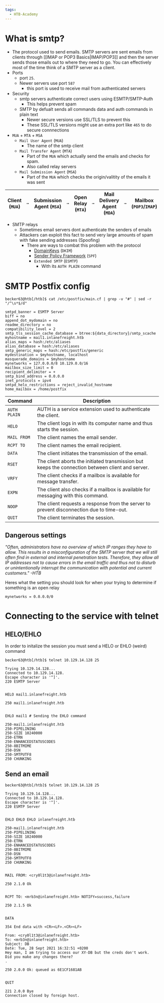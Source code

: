 ```yaml
---
tags:
  - HTB-Academy
---
```

# What is smtp?
* The protocol used to send emails. SMTP servers are sent emails from clients through [[IMAP or POP3 Basics|IMAP/POP3]] and then the server sends those emails out to where they need to go. You can effectively most of the time think of a SMTP server as a client.
* Ports 
	* port `25`.
	* Newer servers use port `587`
		* this port is used to receive mail from authenticated servers 
* Security 
	* smtp servers authenticate correct users using ESMTP/SMTP-Auth
		* This helps prevent spam
	* SMTP by defualt sends all commands data and auth commands in plain text 
		* Newer secure versions use SSL/TLS to prevent this 
		* These SSL/TLS versions might use an extra port like `465` to do secure connnections
* `MUA` + `MTA` + `MSA`
	* `Mail User Agent` (`MUA`) 
		* The name of the smtp client
	* `Mail Transfer Agent` (`MTA`)
		* Part of the `MUA` which actually send the emails and checks for spam. 
		* Also called relay servers 
	*  `Mail Submission Agent` (`MSA`) 
		* Part of the `MUA` which checks the origin/valitity of the emails it was sent 

|Client (`MUA`)|`➞`|Submission Agent (`MSA`)|`➞`|Open Relay (`MTA`)|`➞`|Mail Delivery Agent (`MDA`)|`➞`|Mailbox (`POP3`/`IMAP`)|
|---|---|---|---|---|---|---|---|---|
* SMTP relays
	* Sometimes email servers dont authenticate the senders of emails 
	* Attackers can exploit this fact to send very large amounts of spam with fake sending addresses (Spoofing)
		* There are ways to combat this problem with the protocol 
			* [DomainKeys](http://dkim.org/) (`DKIM`)
			* [Sender Policy Framework](https://dmarcian.com/what-is-spf/) (`SPF`)
			* `Extended SMTP` (`ESMTP`)
				* With its `AUTH PLAIN` command

# SMTP Postfix config 

```shell
becker63@htb[/htb]$ cat /etc/postfix/main.cf | grep -v "#" | sed -r "/^\s*$/d"

smtpd_banner = ESMTP Server 
biff = no
append_dot_mydomain = no
readme_directory = no
compatibility_level = 2
smtp_tls_session_cache_database = btree:${data_directory}/smtp_scache
myhostname = mail1.inlanefreight.htb
alias_maps = hash:/etc/aliases
alias_database = hash:/etc/aliases
smtp_generic_maps = hash:/etc/postfix/generic
mydestination = $myhostname, localhost 
masquerade_domains = $myhostname
mynetworks = 127.0.0.0/8 10.129.0.0/16
mailbox_size_limit = 0
recipient_delimiter = +
smtp_bind_address = 0.0.0.0
inet_protocols = ipv4
smtpd_helo_restrictions = reject_invalid_hostname
home_mailbox = /home/postfix
```

|**Command**|**Description**|
|---|---|
|`AUTH PLAIN`|AUTH is a service extension used to authenticate the client.|
|`HELO`|The client logs in with its computer name and thus starts the session.|
|`MAIL FROM`|The client names the email sender.|
|`RCPT TO`|The client names the email recipient.|
|`DATA`|The client initiates the transmission of the email.|
|`RSET`|The client aborts the initiated transmission but keeps the connection between client and server.|
|`VRFY`|The client checks if a mailbox is available for message transfer.|
|`EXPN`|The client also checks if a mailbox is available for messaging with this command.|
|`NOOP`|The client requests a response from the server to prevent disconnection due to time-out.|
|`QUIT`|The client terminates the session.|
## Dangerous settings

*"Often, administrators have no overview of which IP ranges they have to allow. This results in a misconfiguration of the SMTP server that we will still often find in external and internal penetration tests. Therefore, they allow all IP addresses not to cause errors in the email traffic and thus not to disturb or unintentionally interrupt the communication with potential and current customers." -HTB*

Heres what the setting you should look for when your trying to determine if something is an open relay 

```shell
mynetworks = 0.0.0.0/0
```

# Connecting to the service with telnet

## HELO/EHLO
In order to initalize the session you must send a HELO or EHLO (weird) command
```shell
becker63@htb[/htb]$ telnet 10.129.14.128 25

Trying 10.129.14.128...
Connected to 10.129.14.128.
Escape character is '^]'.
220 ESMTP Server 


HELO mail1.inlanefreight.htb

250 mail1.inlanefreight.htb


EHLO mail1 # Sending the EHLO command 

250-mail1.inlanefreight.htb
250-PIPELINING
250-SIZE 10240000
250-ETRN
250-ENHANCEDSTATUSCODES
250-8BITMIME
250-DSN
250-SMTPUTF8
250 CHUNKING
```

## Send an email 

```shell
becker63@htb[/htb]$ telnet 10.129.14.128 25

Trying 10.129.14.128...
Connected to 10.129.14.128.
Escape character is '^]'.
220 ESMTP Server


EHLO EHLO EHLO inlanefreight.htb

250-mail1.inlanefreight.htb
250-PIPELINING
250-SIZE 10240000
250-ETRN
250-ENHANCEDSTATUSCODES
250-8BITMIME
250-DSN
250-SMTPUTF8
250 CHUNKING


MAIL FROM: <cry0l1t3@inlanefreight.htb>

250 2.1.0 Ok


RCPT TO: <mrb3n@inlanefreight.htb> NOTIFY=success,failure

250 2.1.5 Ok


DATA

354 End data with <CR><LF>.<CR><LF>

From: <cry0l1t3@inlanefreight.htb>
To: <mrb3n@inlanefreight.htb>
Subject: DB
Date: Tue, 28 Sept 2021 16:32:51 +0200
Hey man, I am trying to access our XY-DB but the creds don't work. 
Did you make any changes there?
.

250 2.0.0 Ok: queued as 6E1CF1681AB


QUIT

221 2.0.0 Bye
Connection closed by foreign host.
```


